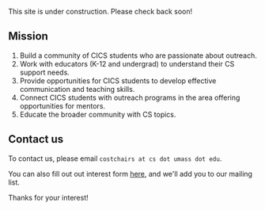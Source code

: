 This site is under construction. Please check back soon!

## Mission

1. Build a community of CICS students who are passionate about outreach.
2. Work with educators (K-12 and undergrad) to understand their CS support needs.
3. Provide opportunities for CICS students to develop effective communication and teaching skills.
4. Connect CICS students with outreach programs in the area offering opportunities for mentors.
5. Educate the broader community with CS topics.

## Contact us

To contact us, please email `costchairs at cs dot umass dot edu`.

You can also fill out out interest form [here](https://docs.google.com/forms/d/e/1FAIpQLSdg6PEJL4jzL4yWv47KpDPTH6TRMBEBtMmGYb3Knok_2lG6Lg/viewform), and we'll add you to our mailing list.

Thanks for your interest!
